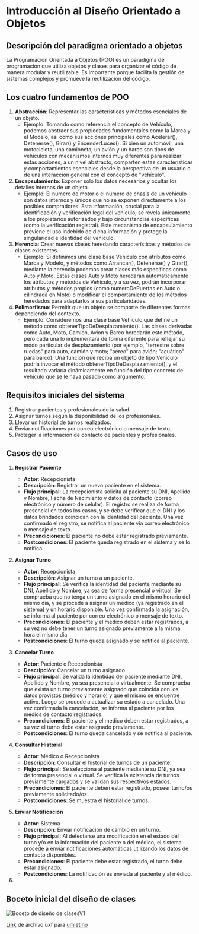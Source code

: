 # Introducción al Diseño Orientado a Objetos

## Descripción del paradigma orientado a objetos

La Programación Orientada a Objetos (POO) es un paradigma de programación que utiliza objetos y clases para organizar el código de manera modular y reutilizable. Es importante porque facilita la gestión de sistemas complejos y promueve la reutilización del código.

## Los cuatro fundamentos de POO

1. **Abstracción**: Representar las características y métodos esenciales de un objeto.
   - Ejemplo: Tomando como referencia el concepto de Vehículo, podemos abstraer sus propiedades fundamentales como la Marca y el Modelo, así como sus acciones principales como Acelerar(), Detenerse(), Girar() y EncenderLuces(). Si bien un automóvil, una motocicleta, una camioneta, un avión y un barco son tipos de vehículos con mecanismos internos muy diferentes para realizar estas acciones, a un nivel abstracto, comparten estas características y comportamientos esenciales desde la perspectiva de un usuario o de una interacción general con el concepto de "vehículo".
2. **Encapsulamiento**: Exponer solo los datos necesarios y ocultar los detalles internos de un objeto.
   - Ejemplo: El número de motor o el número de chasis de un vehículo son datos internos y únicos que no se exponen directamente a los posibles compradores. Esta información, crucial para la identificación y verificación legal del vehículo, se revela únicamente a los propietarios autorizados y bajo circunstancias específicas (como la verificación registral). Este mecanismo de encapsulamiento previene el uso indebido de dicha información y protege la singularidad e identidad del vehículo.
3. **Herencia**: Crear nuevas clases heredando características y métodos de clases existentes.
   - Ejemplo: Si definimos una clase base Vehiculo con atributos como Marca y Modelo, y métodos como Arrancar(), Detenerse() y Girar(), mediante la herencia podemos crear clases más específicas como Auto y Moto. Estas clases Auto y Moto heredarán automáticamente los atributos y métodos de Vehiculo, y a su vez, podrán incorporar atributos y métodos propios (como numeroDePuertas en Auto o cilindrada en Moto) o modificar el comportamiento de los métodos heredados para adaptarlos a sus particularidades.
4. **Polimorfismo**: Permitir que un objeto se comporte de diferentes formas dependiendo del contexto.
   - Ejemplo: Consideremos una clase base Vehiculo que define un método como obtenerTipoDeDesplazamiento(). Las clases derivadas como Auto, Moto, Camion, Avion y Barco heredarán este método, pero cada una lo implementará de forma diferente para reflejar su modo particular de desplazamiento (por ejemplo, "terrestre sobre ruedas" para auto, camión y moto; "aéreo" para avión; "acuático" para barco). Una función que reciba un objeto de tipo Vehiculo podría invocar el método obtenerTipoDeDesplazamiento(), y el resultado variaría dinámicamente en función del tipo concreto de vehículo que se le haya pasado como argumento.

## Requisitos iniciales del sistema

1. Registrar pacientes y profesionales de la salud.
2. Asignar turnos según la disponibilidad de los profesionales.
3. Llevar un historial de turnos realizados.
4. Enviar notificaciones por correo electrónico o mensaje de texto.
5. Proteger la información de contacto de pacientes y profesionales.

## Casos de uso

1. **Registrar Paciente**
   - **Actor**: Recepcionista
   - **Descripción**: Registrar un nuevo paciente en el sistema.
   - **Flujo principal**: La recepcionista solicita al paciente su DNI, Apellido y Nombre, Fecha de Nacimiento y datos de contacto (correo electrónico y número de celular). El registro se realiza de forma presencial en todos los casos, y se debe verificar que el DNI y los datos brindados coincidan con la identidad del paciente.
   Una vez confirmado el registro, se notifica al paciente vía correo electrónico o mensaje de texto.
   - **Precondiciones**: El paciente no debe estar registrado previamente.
   - **Postcondiciones**: El paciente queda registrado en el sistema y se lo notifica.

2. **Asignar Turno**
   - **Actor**: Recepcionista
   - **Descripción**: Asignar un turno a un paciente.
   - **Flujo principal**: Se verifica la identidad del paciente mediante su DNI, Apellido y Nombre, ya sea de forma presencial o virtual.
   Se comprueba que no tenga un turno asignado en el mismo horario del mismo día, y se procede a asignar un médico (ya registrado en el sistema) y un horario disponible.
   Una vez confirmada la asignación, se informa al paciente por correo electrónico o mensaje de texto.
   - **Precondiciones**: El paciente y el medico deben estar registrados, a su vez no debe tener un turno asignado previamente a la misma hora el mismo dia.
   - **Postcondiciones**: El turno queda asignado y se notifica al paciente.

3. **Cancelar Turno**
   - **Actor**: Paciente o Recepcionista
   - **Descripción**: Cancelar un turno asignado.
   - **Flujo principal**: Se valida la identidad del paciente mediante DNI, Apellido y Nombre, ya sea presencial o virtualmente.
   Se comprueba que exista un turno previamente asignado que coincida con los datos provistos (médico y horario) y que el mismo se encuentre activo.
   Luego se procede a actualizar su estado a cancelado. Una vez confirmada la cancelación, se informa al paciente por los medios de contacto registrados.
   - **Precondiciones**: El paciente y el medico deben estar registrados, a su vez el turno debe estar asignado previamente.
   - **Postcondiciones**: El turno queda cancelado y se notifica al paciente.

4. **Consultar Historial**
   - **Actor**: Médico o Recepcionista
   - **Descripción**: Consultar el historial de turnos de un paciente.
   - **Flujo principal**: Se selecciona al paciente mediante su DNI, ya sea de forma presencial o virtual.
   Se verifica la existencia de turnos previamente cargados y se validan sus respectivos estados.
   - **Precondiciones**: El paciente deben estar registrado, poseer turno/os previamente solicitado/os .
   - **Postcondiciones**: Se muestra el historial de turnos.

5. **Enviar Notificación**
   - **Actor**: Sistema
   - **Descripción**: Enviar notificación de cambio en un turno.
   - **Flujo principal**: Al detectarse una modificación en el estado del turno y/o en la información del paciente o del médico, el sistema procede a enviar notificaciones automáticas utilizando los datos de contacto disponibles.
   - **Precondiciones**: El paciente debe estar registrado, el turno debe estar asignado.
   - **Postcondiciones**: La notificación es enviada al paciente y al médico.

6. 

## Boceto inicial del diseño de clases

![Boceto de diseño de clasesV1](https://github.com/user-attachments/assets/a52253ab-4726-4077-8c72-fa194af129f0)

[Link](https://drive.google.com/file/d/1d95FdpmiUDiU7muDN2-NfFQqiabEBFIW/view?usp=sharing) de archivo uxf para [umletino](https://www.umletino.com/)